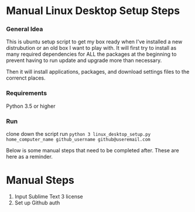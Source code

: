 # Manual Linux Desktop Setup Steps

### General Idea

This is ubuntu setup script to get my box ready when I've installed a new distrubution or an old box I want to play with.
It will first try to install as many required dependencies for ALL the packages at the beginning
to prevent having to run update and upgrade more than necessary.

Then it will install applications, packages, and download settings files to the correnct places.

### Requirements

Python 3.5 or higher

### Run

clone down the script
run `python 3 linux_desktop_setup.py home_computer_name github_username github@useremail.com`

Below is some manual steps that need to be completed after. These are here as a reminder.

# Manual Steps

1. Input Sublime Text 3 license
2. Set up Github auth
